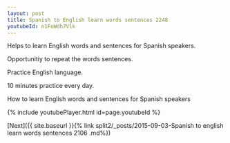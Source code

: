 ```yaml
---
layout: post
title: Spanish to English learn words sentences 2248 
youtubeId: n1FoWdh7Vlk
---
```

 
 
Helps to learn English words and sentences for Spanish speakers.

Opportunitiy to repeat the words sentences. 

Practice English language. 
 
10 minutes practice every day. 
 
How to learn English words and sentences for Spanish speakers 
 
{% include youtubePlayer.html id=page.youtubeId %}
 
 
[Next]({{ site.baseurl }}{% link  split2/_posts/2015-09-03-Spanish to english learn words sentences 2106 .md%})
 
